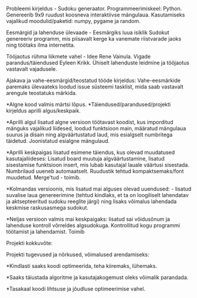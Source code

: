 Probleemi kirjeldus - Sudoku generaator. Programmeerimiskeel: Python. Genereerib 9x9 ruudust koosneva interaktiivse mängulaua. Kasutamiseks vajalikud moodulid/paketid: numpy, pygame ja random.

Eesmärgid ja lahenduse ülevaade - Eesmärgiks luua isiklik Sudokut genereeriv programm, mis piisavalt kerge ka vanemate riistvarade jaoks ning töötaks ilma internetita.

Tööjaotus rühma liikmete vahel - Idee Rene Vainula. Vigade parandus/täiendused Eyleen Krikk. Ühiselt lahenduste leidmine ja tööjaotus vastavalt vajadusele.

Ajakava ja vahe-eesmärgid/teostatud tööde kirjeldus: Vahe-eesmärkide paremaks ülevaateks loodud issue süsteemi tasklist, mida saab vastavalt arengule teostatuks märkida.

*Algne kood valmis märtsi lõpus. *Täiendused/parandused/projekti kirjeldus aprilli algus/keskpaik.

*Aprilli algul lisatud algne versioon töötavast koodist, kus imporditud mänguks vajalikud liidesed, loodud funktsioon main, määratud mängulaua suurus ja disain ning algväärtustatud laud, mis esialgselt numbritega täidetud. Joonistatud esialgne mängulaud.

*Aprilli keskpaigas lisatud esimene täiendus, kus olevad muudatused kasutajaliideses: Lisatud board muutuja algväärtustamine, lisatud sisestamise funktsioon insert, mis lubab kasutajal lauale väärtusi sisestada. Numbrilaud uueneb automaatselt. Ruudustik tehtud kompaktsemaks/font muudetud. Merge'tud - toimib.

*Kolmandas versioonis, mis lisatud mai alguses olevad uuendused: - lisatud suvalise laua genereerimine (tehtud kindlaks, et ta on loogiliselt lahendatav ja aktsepteeritud sudoku reeglite järgi) ning lisaks võimalus lahendada keskmise raskusasmega sudokut.

*Neljas versioon valmis mai keskpaigaks: lisatud sai võidusõnum ja lahenduse kontroll võrreldes algsudokuga. Kontrollitud kogu programmi töötamist ja lahendamist. Toimib

Projekti kokkuvõte:

Projekti tugevused ja nõrkused, võimalused arendamiseks:

*Kindlasti saaks koodi optimeerida, teha kiiremaks, lühemaks.

*Saaks täiustada algoritme ja kasutajakogemust oleks võimalik parandada.

*Tasakaal koodi lihtsuse ja jõudluse optimeerimise vahel.
